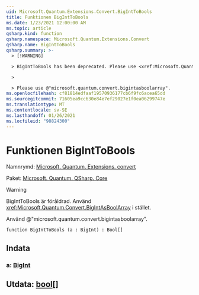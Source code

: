```yaml
---
uid: Microsoft.Quantum.Extensions.Convert.BigIntToBools
title: Funktionen BigIntToBools
ms.date: 1/23/2021 12:00:00 AM
ms.topic: article
qsharp.kind: function
qsharp.namespace: Microsoft.Quantum.Extensions.Convert
qsharp.name: BigIntToBools
qsharp.summary: >-
  > [!WARNING]

  > BigIntToBools has been deprecated. Please use <xref:Microsoft.Quantum.Convert.BigIntAsBoolArray> instead.

  >

  > Please use @"microsoft.quantum.convert.bigintasboolarray".
ms.openlocfilehash: cf81814edfaaf19570936177cb6f9fc6acea65dd
ms.sourcegitcommit: 71605ea9cc630e84e7ef29027e1f0ea06299747e
ms.translationtype: MT
ms.contentlocale: sv-SE
ms.lasthandoff: 01/26/2021
ms.locfileid: "98824300"
---
```

# <a name="biginttobools-function"></a>Funktionen BigIntToBools

Namnrymd: [Microsoft. Quantum. Extensions. convert](xref:Microsoft.Quantum.Extensions.Convert)

Paket: [Microsoft. Quantum. QSharp. Core](https://nuget.org/packages/Microsoft.Quantum.QSharp.Core)


> [!WARNING]
> BigIntToBools är föråldrad. Använd <xref:Microsoft.Quantum.Convert.BigIntAsBoolArray> i stället.
>
> Använd @"microsoft.quantum.convert.bigintasboolarray".



```qsharp
function BigIntToBools (a : BigInt) : Bool[]
```


## <a name="input"></a>Indata

### <a name="a--bigint"></a>a: [BigInt](xref:microsoft.quantum.lang-ref.bigint)





## <a name="output--bool"></a>Utdata: [bool](xref:microsoft.quantum.lang-ref.bool)[]

